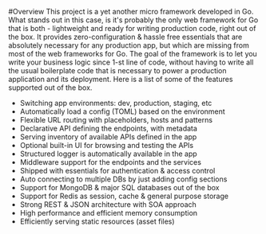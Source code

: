 #Overview
This project is a yet another micro framework developed in Go. What
stands out in this case, is it's probably the only web framework for
Go that is both - lightweight and ready for writing production code,
right out of the box. It provides zero-configuration & hassle free
essentials that are absolutely necessary for any production app, but
which are missing from most of the web frameworks for Go. The goal
of the framework is to let you write your business logic since 1-st
line of code, without having to write all the usual boilerplate code
that is necessary to power a production application and its deployment.
Here is a list of some of the features supported out of the box.
  
* Switching app environments: dev, production, staging, etc
* Automatically load a config (TOML) based on the environment
* Flexible URL routing with placeholders, hosts and patterns
* Declarative API defining the endpoints, with metadata
* Serving inventory of available APIs defined in the app
* Optional built-in UI for browsing and testing the APIs
* Structured logger is automatically available in the app
* Middleware support for the endpoints and the services
* Shipped with essentials for authentication & access control
* Auto connecting to multiple DBs by just adding config sections
* Support for MongoDB & major SQL databases out of the box
* Support for Redis as session, cache & general purpose storage
* Strong REST & JSON architecture with SOA approach
* High performance and efficient memory consumption
* Efficiently serving static resources (asset files)
